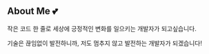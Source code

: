 ## About Me 💕

작은 코드 한 줄로 세상에 긍정적인 변화를 일으키는 개발자가 되고싶습니다.

기술은 끊임없이 발전하니까, 저도 멈추지 않고 발전하는 개발자가 되겠습니다!
